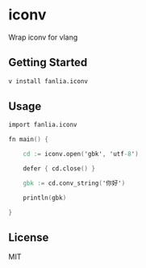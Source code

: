 # iconv
Wrap iconv for vlang

## Getting Started

```sh
v install fanlia.iconv
```

## Usage

```v
import fanlia.iconv

fn main() {

	cd := iconv.open('gbk', 'utf-8')

	defer { cd.close() }

	gbk := cd.conv_string('你好')

	println(gbk)

}

```

## License

MIT
